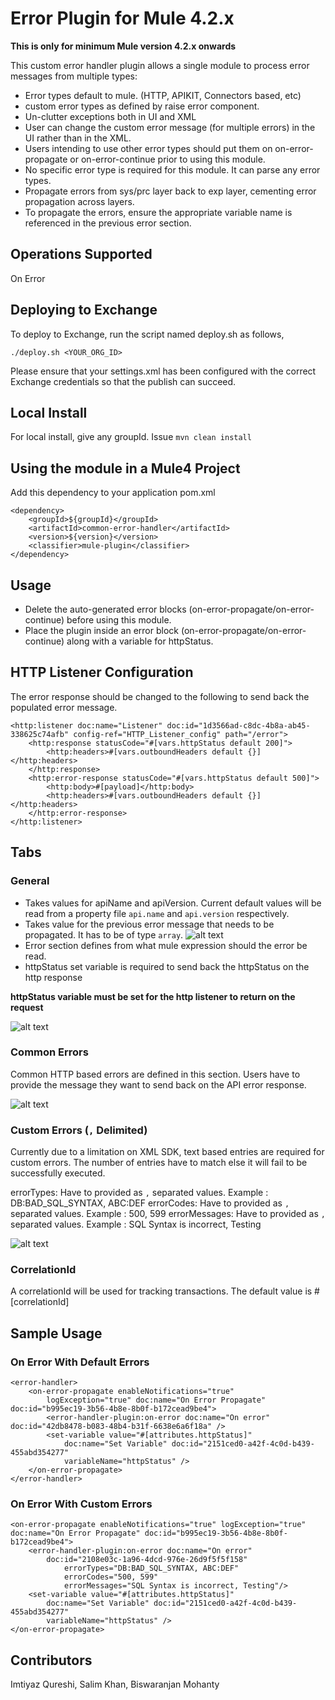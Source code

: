 # Error Plugin for Mule 4.2.x

**This is only for minimum Mule version 4.2.x onwards**

This custom error handler plugin allows a single module to process error messages from multiple types:
- Error types default to mule. (HTTP, APIKIT, Connectors based, etc)
- custom error types as defined by raise error component. 
- Un-clutter exceptions both in UI and XML
- User can change the custom error message (for multiple errors) in the UI rather than in the XML.
- Users intending to use other error types should put them on on-error-propagate or on-error-continue prior to using this module.
- No specific error type is required for this module. It can parse any error types.
- Propagate errors from sys/prc layer back to exp layer, cementing error propagation across layers.
- To propagate the errors, ensure the appropriate variable name is referenced in the previous error section.

## Operations Supported
On Error

## Deploying to Exchange
To deploy to Exchange, run the script named deploy.sh as follows,

`./deploy.sh <YOUR_ORG_ID>`

Please ensure that your settings.xml has been configured with the correct Exchange credentials so that the publish can succeed.

## Local Install
For local install, give any groupId. Issue `mvn clean install`

## Using the module in a Mule4 Project
Add this dependency to your application pom.xml

```
<dependency>
	<groupId>${groupId}</groupId>
	<artifactId>common-error-handler</artifactId>
	<version>${version}</version>
	<classifier>mule-plugin</classifier>
</dependency>
```

## Usage

- Delete the auto-generated error blocks (on-error-propagate/on-error-continue) before using this module.
- Place the plugin inside an error block (on-error-propagate/on-error-continue) along with a variable for httpStatus.

## HTTP Listener Configuration
The error response should be changed to the following to send back the populated error message.
```
<http:listener doc:name="Listener" doc:id="1d3566ad-c8dc-4b8a-ab45-338625c74afb" config-ref="HTTP_Listener_config" path="/error">
	<http:response statusCode="#[vars.httpStatus default 200]">
		<http:headers>#[vars.outboundHeaders default {}]</http:headers>
	</http:response>
	<http:error-response statusCode="#[vars.httpStatus default 500]">
		<http:body>#[payload]</http:body>
		<http:headers>#[vars.outboundHeaders default {}]</http:headers>
	</http:error-response>
</http:listener>
```

## Tabs

### General

- Takes values for apiName and apiVersion. Current default values will be read from a property file `api.name` and `api.version` respectively.
- Takes value for the previous error message that needs to be propagated. It has to be of type `array`.
![alt text](previousError.png)
- Error section defines from what mule expression should the error be read.
- httpStatus set variable is required to send back the httpStatus on the http response

**httpStatus variable must be set for the http listener to return on the request**

![alt text](general.png)

### Common Errors
Common HTTP based errors are defined in this section. Users have to provide the message they want to send back on the API error response.

![alt text](commonErrors.png)

### Custom Errors (`,` Delimited)

Currently due to a limitation on XML SDK, text based entries are required for custom errors. The number of entries have to match else it will fail to be successfully executed.

errorTypes: Have to provided as `,` separated values. Example : DB:BAD_SQL_SYNTAX, ABC:DEF
errorCodes: Have to provided as `,` separated values. Example : 500, 599
errorMessages: Have to provided as `,` separated values. Example : SQL Syntax is incorrect, Testing

![alt text](customErrors.png)

### CorrelationId

A correlationId will be used for tracking transactions. The default value is #[correlationId]

## Sample Usage

### On Error With Default Errors
```
<error-handler>
	<on-error-propagate enableNotifications="true"
		logException="true" doc:name="On Error Propagate" doc:id="b995ec19-3b56-4b8e-8b0f-b172cead9be4">
		<error-handler-plugin:on-error doc:name="On error" doc:id="42db8478-b083-48b4-b31f-6638e6a6f18a" />
		<set-variable value="#[attributes.httpStatus]"
			doc:name="Set Variable" doc:id="2151ced0-a42f-4c0d-b439-455abd354277"
			variableName="httpStatus" />
	</on-error-propagate>
</error-handler>
```

### On Error With Custom Errors
```
<on-error-propagate enableNotifications="true" logException="true" doc:name="On Error Propagate" doc:id="b995ec19-3b56-4b8e-8b0f-b172cead9be4">
	<error-handler-plugin:on-error doc:name="On error" 
		doc:id="2108e03c-1a96-4dcd-976e-26d9f5f5f158" 
			errorTypes="DB:BAD_SQL_SYNTAX, ABC:DEF" 
			errorCodes="500, 599" 
			errorMessages="SQL Syntax is incorrect, Testing"/>
	<set-variable value="#[attributes.httpStatus]"
		doc:name="Set Variable" doc:id="2151ced0-a42f-4c0d-b439-455abd354277"
		variableName="httpStatus" />
</on-error-propagate>
```

## Contributors

Imtiyaz Qureshi, Salim Khan, Biswaranjan Mohanty
